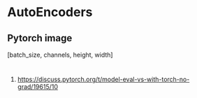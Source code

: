 # AutoEncoders

## Pytorch image

[batch_size, channels, height, width]

#   

1. https://discuss.pytorch.org/t/model-eval-vs-with-torch-no-grad/19615/10